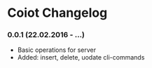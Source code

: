 # Coiot Changelog

### 0.0.1 (22.02.2016 - ...)
* Basic operations for server
* Added: insert, delete, uodate cli-commands
